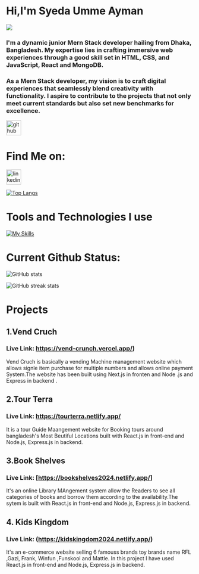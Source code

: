 # Hi,I'm Syeda Umme Ayman
![](https://i.ibb.co/9nYbbZt/banner.png)

### I'm a dynamic junior Mern Stack developer hailing from Dhaka, Bangladesh. My expertise lies in crafting immersive web experiences through a good skill set in HTML, CSS, and JavaScript, React  and MongoDB.
### As a Mern Stack developer, my vision is to craft digital experiences that seamlessly blend creativity with functionality. I aspire to contribute to the projects that not only meet current standards but also set new benchmarks for excellence. 






[<img src='https://cdn.jsdelivr.net/npm/simple-icons@3.0.1/icons/github.svg' alt='github' height='40'>](https://github.com/aymanshoity) 
# Find Me on:
[<img src='https://cdn.jsdelivr.net/npm/simple-icons@3.0.1/icons/linkedin.svg' alt='linkedin' height='40'>](https://www.linkedin.com/in/https://www.linkedin.com/in/syeda-umme-ayman-shoity-742aa5160//)   

[![Top Langs](https://github-readme-stats.vercel.app/api/top-langs/?username=aymanshoity)](https://github.com/anuraghazra/github-readme-stats)

# Tools and Technologies I use
[![My Skills](https://skillicons.dev/icons?i=js,html,css,figma,nodejs,react,redux,tailwind,nextjs,vite,vscode,mongodb)](https://skillicons.dev)

# Current Github Status:

![GitHub stats](https://github-readme-stats.vercel.app/api?username=aymanshoity&show_icons=true)  

![GitHub streak stats](https://streak-stats.demolab.com/?user=aymanshoity)  

# Projects

## 1.Vend Cruch
### Live Link: https://vend-crunch.vercel.app/)
Vend Cruch is basically a vending Machine management website which allows signle item purchase for multiple numbers and allows online payment System.The website has been built using Next.js in fronten and Node .js and Express in backend .

## 2.Tour Terra 
### Live Link: https://tourterra.netlify.app/
It is a tour Guide Maangement website for Booking tours around bangladesh's Most Beutiful Locations built with React.js in front-end and Node.js, Express.js in backend.


## 3.Book Shelves
### Live Link: [https://bookshelves2024.netlify.app/]
It's an online Library MAngement system allow the Readers to see all categories of books and borrow them according to the availability.The sytem is built with React.js in front-end and Node.js, Express.js in backend.


## 4. Kids Kingdom
### Live Link: (https://kidskingdom2024.netlify.app/)
It's an e-commerce website selling 6 famouss brands toy brands name RFL ,Gazi, Frank, Winfun ,Funskool and Mattle. In this project I have used React.js in front-end and Node.js, Express.js in backend.




